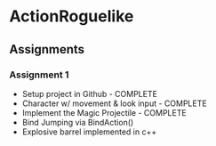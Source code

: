 # ActionRoguelike

## Assignments
### Assignment 1
+ Setup project in Github - COMPLETE
+ Character w/ movement & look input - COMPLETE
+ Implement the Magic Projectile - COMPLETE
+ Bind Jumping via BindAction()
+ Explosive barrel implemented in c++
